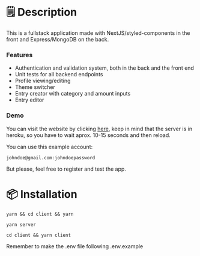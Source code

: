 # 🗒️ Description

This is a fullstack application made with NextJS/styled-components in the front and Express/MongoDB on the back.

### Features

- Authentication and validation system, both in the back and the front end
- Unit tests for all backend endpoints
- Profile viewing/editing
- Theme switcher
- Entry creator with category and amount inputs
- Entry editor

### Demo

You can visit the website by clicking [here](https://personal-budget.burki.club), keep in mind that the server is in heroku, so you have to wait aprox. 10-15 seconds and then reload.

You can use this example account:

    johndoe@gmail.com:johndoepassword

But please, feel free to register and test the app.

# 📦 Installation

    yarn && cd client && yarn

    yarn server

    cd client && yarn client

Remember to make the .env file following .env.example
